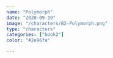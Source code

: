```yaml
---
name: "Polymorph"
date: "2020-09-19"
image: "/characters/B2-Polymorph.png"
type: "characters"
categories: ["book2"]
color: "#2e96fa"

---
```


